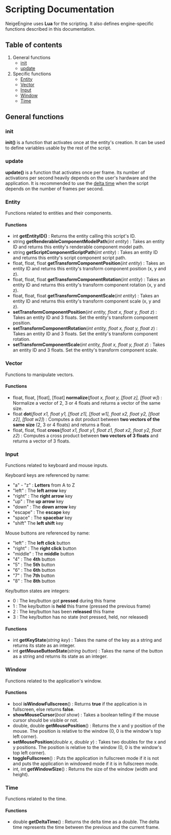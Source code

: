 
# Scripting Documentation
NeigeEngine uses **Lua** for the scripting. It also defines engine-specific functions described in this documentation.

## Table of contents
1. General functions
	- [init](#init)
	- [update](#update)
2. Specific functions
	- [Entity](#entity)
	- [Vector](#vector)
	- [Input](#input)
	- [Window](#window)
	- [Time](#time)
 
## General functions

### init
**init()** is a function that activates once at the entity's creation. It can be used to define variables usable by the rest of the script.

### update
**update()** is a function that activates once per frame. Its number of activations per second heavily depends on the user's hardware and the application. It is recommended to use the [delta time](#deltatime) when the script depends on the number of frames per second.

### Entity
Functions related to entities and their components.

#### Functions
- int **getEntityID()** : Returns the entity calling this script's ID.
- string **getRenderableComponentModelPath**(*int entity*) : Takes an entity ID and returns this entity's renderable component model path.
- string **getScriptComponentScriptPath**(*int entity*) : Takes an entity ID and returns this entity's script component script path.
- float, float, float **getTransformComponentPosition**(*int entity*) : Takes an entity ID and returns this entity's transform component position (x, y and z).
- float, float, float **getTransformComponentRotation**(*int entity*) : Takes an entity ID and returns this entity's transform component rotation (x, y and z).
- float, float, float **getTransformComponentScale**(*int entity*) : Takes an entity ID and returns this entity's transform component scale (x, y and z).
- **setTransformComponentPosition**(*int entity, float x, float y, float z*) : Takes an entity ID and 3 floats. Set the entity's transform component position.
- **setTransformComponentRotation**(*int entity, float x, float y, float z*) : Takes an entity ID and 3 floats. Set the entity's transform component rotation.
- **setTransformComponentScale**(*int entity, float x, float y, float z*) : Takes an entity ID and 3 floats. Set the entity's transform component scale.

### Vector
Functions to manipulate vectors.

#### Functions
- float, float, [float], [float] **normalize**(*float x, float y, [float z], [float w]*) : Normalize a vector of 2, 3 or 4 floats and returns a vector of the same size.
- float **dot**(*float x1, float y1, [float z1], [float w1], float x2, float y2, [float z2], [float w2]*) : Computes a dot product between **two vectors of the same size** (2, 3 or 4 floats) and returns a float.
- float, float, float **cross**(*float x1, float y1, float z1, float x2, float y2, float z2*) : Computes a cross product between **two vectors of 3 floats** and returns a vector of 3 floats.

### Input
Functions related to keyboard and mouse inputs.

Keyboard keys are referenced by name:
- "a" - "z" : **Letters** from A to Z
- "left" : The **left arrow** key
- "right" : The **right arrow** key
- "up" : The **up arrow** key
- "down" : The **down arrow** key
- "escape" : The **escape** key
- "space" : The **spacebar** key
- "shift" The **left shift** key

Mouse buttons are referenced by name:
- "left" : The **left click** button
- "right" : The **right click** button
- "middle" : The **middle** button
- "4" : The **4th** button
- "5" : The **5th** button
- "6" : The **6th** button
- "7" : The **7th** button
- "8" : The **8th** button

Key/button states are integers:
- 0 : The key/button got **pressed** during this frame
- 1 : The key/button is **held** this frame (pressed the previous frame)
- 2 : The key/button has been **released** this frame
- 3 : The key/button has no state (not pressed, held, nor released)

#### Functions
- int **getKeyState**(*string key*) : Takes the name of the key as a string and returns its state as an integer.
- int **getMouseButtonState**(*string button*) : Takes the name of the button as a string and returns its state as an integer.

### Window
Functions related to the application's window.

#### Functions
- bool **isWindowFullscreen**() : Returns **true** if the application is in fullscreen, else returns **false**.
- **showMouseCursor**(*bool show*) : Takes a boolean telling if the mouse cursor should be visible or not.
- double, double **getMousePosition**() : Returns the x and y position of the mouse. The position is relative to the window (0, 0 is the window's top left corner).
- **setMousePosition**(*double x, double y*) : Takes two doubles for the x and y positions. The position is relative to the window (0, 0 is the window's top left corner).
- **toggleFullscreen**() : Puts the application in fullscreen mode if it is not and puts the application in windowed mode if it is in fullscreen mode.
- int, int **getWindowSize**() : Returns the size of the window (width and height).

###  Time
Functions related to the time.

#### Functions
- <a id="deltatime"></a>double **getDeltaTime**() : Returns the delta time as a double. The delta time represents the time between the previous and the current frame.
